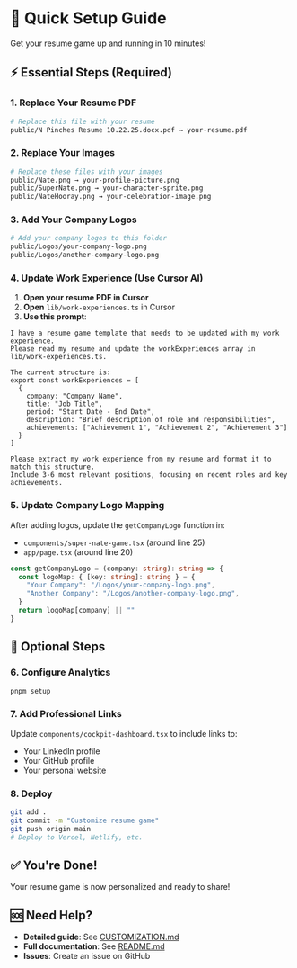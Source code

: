 # 🚀 Quick Setup Guide

Get your resume game up and running in 10 minutes!

## ⚡ Essential Steps (Required)

### 1. Replace Your Resume PDF
```bash
# Replace this file with your resume
public/N Pinches Resume 10.22.25.docx.pdf → your-resume.pdf
```

### 2. Replace Your Images
```bash
# Replace these files with your images
public/Nate.png → your-profile-picture.png
public/SuperNate.png → your-character-sprite.png
public/NateHooray.png → your-celebration-image.png
```

### 3. Add Your Company Logos
```bash
# Add your company logos to this folder
public/Logos/your-company-logo.png
public/Logos/another-company-logo.png
```

### 4. Update Work Experience (Use Cursor AI)

1. **Open your resume PDF in Cursor**
2. **Open** `lib/work-experiences.ts` in Cursor
3. **Use this prompt**:

```
I have a resume game template that needs to be updated with my work experience. 
Please read my resume and update the workExperiences array in lib/work-experiences.ts.

The current structure is:
export const workExperiences = [
  {
    company: "Company Name",
    title: "Job Title", 
    period: "Start Date - End Date",
    description: "Brief description of role and responsibilities",
    achievements: ["Achievement 1", "Achievement 2", "Achievement 3"]
  }
]

Please extract my work experience from my resume and format it to match this structure. 
Include 3-6 most relevant positions, focusing on recent roles and key achievements.
```

### 5. Update Company Logo Mapping

After adding logos, update the `getCompanyLogo` function in:
- `components/super-nate-game.tsx` (around line 25)
- `app/page.tsx` (around line 20)

```typescript
const getCompanyLogo = (company: string): string => {
  const logoMap: { [key: string]: string } = {
    "Your Company": "/Logos/your-company-logo.png",
    "Another Company": "/Logos/another-company-logo.png",
  }
  return logoMap[company] || ""
}
```

## 🎯 Optional Steps

### 6. Configure Analytics
```bash
pnpm setup
```

### 7. Add Professional Links
Update `components/cockpit-dashboard.tsx` to include links to:
- Your LinkedIn profile
- Your GitHub profile
- Your personal website

### 8. Deploy
```bash
git add .
git commit -m "Customize resume game"
git push origin main
# Deploy to Vercel, Netlify, etc.
```

## ✅ You're Done!

Your resume game is now personalized and ready to share!

## 🆘 Need Help?

- **Detailed guide**: See [CUSTOMIZATION.md](./CUSTOMIZATION.md)
- **Full documentation**: See [README.md](./README.md)
- **Issues**: Create an issue on GitHub
